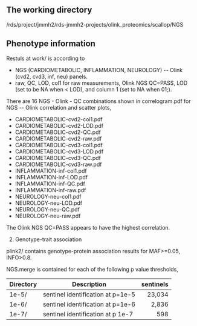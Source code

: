 ## The working directory

/rds/project/jmmh2/rds-jmmh2-projects/olink_proteomics/scallop/NGS 

## Phenotype information

Restuls at work/ is according to

* NGS (CARDIOMETABOLIC, INFLAMMATION, NEUROLOGY) -- Olink (cvd2, cvd3, inf, neu) panels.
* raw, QC, LOD, col1 for raw measurements, Olink NGS QC=PASS, LOD (set to be NA when < LOD), and column 1 (set to NA when 01;).

There are 16 NGS - Olink - QC combinations shown in correlogram.pdf for NGS -- Olink correlation and scatter plots,

* CARDIOMETABOLIC-cvd2-col1.pdf
* CARDIOMETABOLIC-cvd2-LOD.pdf
* CARDIOMETABOLIC-cvd2-QC.pdf
* CARDIOMETABOLIC-cvd2-raw.pdf
* CARDIOMETABOLIC-cvd3-col1.pdf
* CARDIOMETABOLIC-cvd3-LOD.pdf
* CARDIOMETABOLIC-cvd3-QC.pdf
* CARDIOMETABOLIC-cvd3-raw.pdf
* INFLAMMATION-inf-col1.pdf
* INFLAMMATION-inf-LOD.pdf
* INFLAMMATION-inf-QC.pdf
* INFLAMMATION-inf-raw.pdf
* NEUROLOGY-neu-col1.pdf
* NEUROLOGY-neu-LOD.pdf
* NEUROLOGY-neu-QC.pdf
* NEUROLOGY-neu-raw.pdf

The Olink NGS QC=PASS appears to have the highest correlation.

2. Genotype-trait association

plink2/ contains genotype-protein association results for MAF>=0.05, INFO>0.8.

NGS.merge is contained for each of the following p value thresholds,

Directory | Description | sentinels
----------|-------------|---------:
1e-5/ | sentinel identification at p=1e-5 | 23,034
1e-6/ | sentinel identification at p=1e-6 |  2,836
1e-7/ | sentinel identification at p 1e-7 |    598
